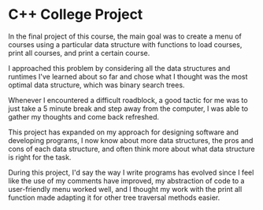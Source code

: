 # C++ College Project

In the final project of this course, the main goal was to create a menu of courses using a particular data structure with functions to load courses, print all courses, and print a certain course.

I approached this problem by considering all the data structures and runtimes I've learned about so far and chose what I thought was the most optimal data structure, which was binary search trees.

Whenever I encountered a difficult roadblock, a good tactic for me was to just take a 5 minute break and step away from the computer, I was able to gather my thoughts and come back refreshed.

This project has expanded on my approach for designing software and developing programs, I now know about more data structures, the pros and cons of each data structure, and often think more about what data structure is right for the task.

During this project, I'd say the way I write programs has evolved since I feel like the use of my comments have improved, my abstraction of code to a user-friendly menu worked well, and I thought my work with the print all function made adapting it for other tree traversal methods easier.
